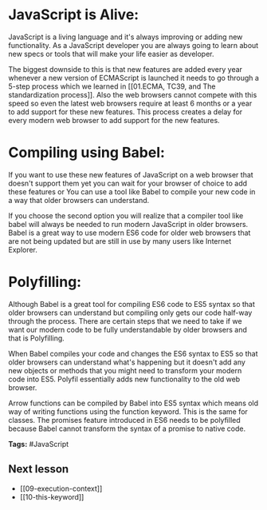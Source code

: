 # JavaScript is Alive:
JavaScript is a living language and it's always improving or adding new functionality. As a JavaScript developer you are always going to learn about new specs or tools that will make your life easier as developer.

The biggest downside to this is that new features are added every year whenever a new version of ECMAScript is launched it needs to go through a  5-step process which we learned in [[01.ECMA, TC39, and The standardization process]]. Also the web browsers cannot compete with this speed so even the latest web browsers require at least 6 months or a year to add support for these new features. This process creates a delay for every modern web browser to add support for the new features.

# Compiling using Babel:
If you want to use these new features of JavaScript on a web browser that doesn't support them yet you can wait for your browser of choice to add these features or You can use a tool like Babel to compile your new code in a way that older browsers can understand.  

If you choose the second option you will realize that a compiler tool like babel will always be needed to run modern JavaScript in older browsers. Babel is a great way to use modern ES6 code for older web browsers that are not being updated but are still in use by many users like Internet Explorer.

# Polyfilling:
Although Babel is a great tool for compiling ES6 code to ES5 syntax so that older browsers can understand but compiling only gets our code half-way through the process. There are certain steps that we need to take if we want our modern code to be fully understandable by older browsers and that is Polyfilling.

When Babel compiles your code and changes the ES6 syntax to ES5 so that older browsers can understand what's happening but it doesn't add any new objects or methods that you might need to transform your modern code into ES5. Polyfil essentially adds new functionality to the old web browser.

Arrow functions can be compiled by Babel into ES5 syntax which means old way of writing functions using the function keyword. This is the same for classes. 
The promises feature introduced in ES6 needs to be polyfilled because Babel cannot transform the syntax of a promise to native code.

**Tags:** #JavaScript  

## Next lesson
- [[09-execution-context]]
- [[10-this-keyword]]
